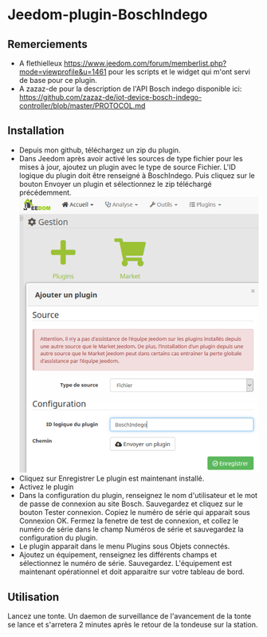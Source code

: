 # Jeedom-plugin-BoschIndego

## Remerciements
- A flethielleux https://www.jeedom.com/forum/memberlist.php?mode=viewprofile&u=1461 pour les scripts et le widget qui m'ont servi de base pour ce plugin.
- A zazaz-de pour la description de l'API Bosch indego disponible ici: https://github.com/zazaz-de/iot-device-bosch-indego-controller/blob/master/PROTOCOL.md

## Installation
- Depuis mon github, téléchargez un zip du plugin.
- Dans Jeedom après avoir activé les sources de type fichier pour les mises à jour, ajoutez un plugin avec le type de source Fichier. L'ID logique du plugin doit être renseigné à BoschIndego. Puis cliquez sur le bouton Envoyer un plugin et sélectionnez le zip téléchargé précédemment.
![Alt text](https://github.com/jpty/Jeedom-plugin-BoschIndego/blob/master/InstallPluginBoschIndego.PNG)
- Cliquez sur Enregistrer Le plugin est maintenant installé.
- Activez le plugin
- Dans la configuration du plugin, renseignez le nom d'utilisateur et le mot de passe de connexion au site Bosch. Sauvegardez et cliquez sur le bouton Tester connexion. Copiez le numéro de série qui apparait sous Connexion OK. Fermez la fenetre de test de connexion, et collez le numéro de série dans le champ Numéros de série et sauvegardez la configuration du plugin.
- Le plugin apparait dans le menu Plugins sous Objets connectés.
- Ajoutez un équipement, renseignez les différents champs et sélectionnez le numéro de série. Sauvegardez. L'équipement est maintenant opérationnel et doit apparaitre sur votre tableau de bord.

## Utilisation
Lancez une tonte. Un daemon de surveillance de l'avancement de la tonte se lance et s'arretera 2 minutes après le retour de la tondeuse sur la station.

